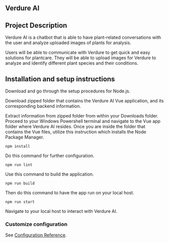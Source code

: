 ## Verdure AI

## Project Description

Verdure AI is a chatbot that is able to have plant-related conversations with the user 
and analyze uploaded images of plants for analysis. 

Users will be able to communicate with Verdure to get quick and easy solutions for
plantcare. They will be able to upload images for Verdure
to analyze and identify different plant species and their conditions.

## Installation and setup instructions

Download and go through the setup procedures for Node.js. 

Download zipped folder that contains the Verdure AI Vue application, and its
corresponding backend information.

Extract information from zipped folder from within your Downloads folder.
Proceed to your Windows Powershell terminal and navigate to the Vue app folder
where Verdure AI resides. Once you are inside the folder that
contains the Vue files, utilize this instruction which installs the 
Node Package Manager.

```
npm install
```
Do this command for further configuration.

```
npm run lint
```

Use this command to build the application.

```
npm run build
```

Then do this command to have the app run on your local host.

```
npm run start
```

Navigate to your local host to interact with Verdure AI. 

### Customize configuration
See [Configuration Reference](https://cli.vuejs.org/config/).



